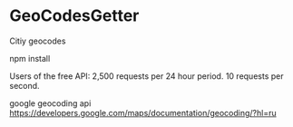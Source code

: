GeoCodesGetter
==============

Citiy geocodes

npm install


Users of the free API:
2,500 requests per 24 hour period.
10 requests per second.


google geocoding api 
https://developers.google.com/maps/documentation/geocoding/?hl=ru
